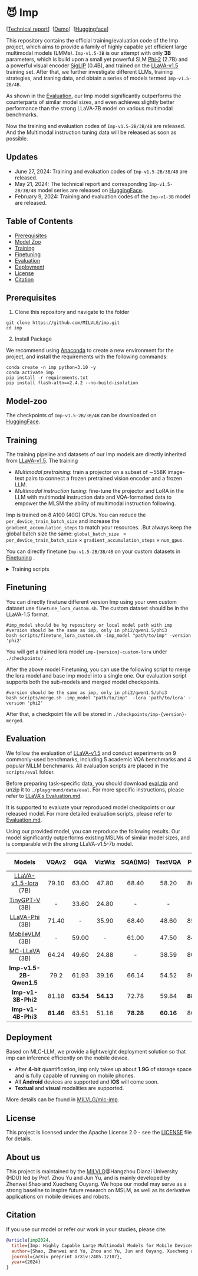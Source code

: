 # 😈 Imp

[[Technical report](https://arxiv.org/abs/2405.12107)\]&nbsp;&nbsp;[[Demo](https://xmbot.net/imp/)\]&nbsp;&nbsp;[[Huggingface](https://huggingface.co/MILVLG)\]


This repository contains the official training/evaluation code of the Imp project, which aims to provide a family of highly capable yet efficient large multimodal models (LMMs). `Imp-v1.5-3B` is our attempt with only **3B** parameters, which is build upon a small yet powerful SLM [Phi-2](https://huggingface.co/microsoft/phi-2) (2.7B) and a powerful visual encoder [SigLIP](https://huggingface.co/google/siglip-so400m-patch14-384) (0.4B), and trained on the [LLaVA-v1.5](https://github.com/haotian-liu/LLaVA) training set. After that, we further investigate different LLMs, training strategies, and traning data, and obtain a series of models termed `Imp-v1.5-2B/4B`. 

As shown in the [Evaluation](#evaluation), our Imp model significantly outperforms the counterparts of similar model sizes, and even achieves slightly better performance than the strong LLaVA-7B model on various multimodal benchmarks. 

Now the training and evaluation codes of `Imp-v1.5-2B/3B/4B` are released. And the Multimodal instruction tuning data will be released as soon as possible.

## Updates
- June 27, 2024: Training and evaluation codes of `Imp-v1.5-2B/3B/4B` are released.
- May 21, 2024: The technical report and corresponding `Imp-v1.5-2B/3B/4B` model series are released on [HuggingFace](https://huggingface.co/collections/MILVLG/imp-v15-664c07c27a71afa504f69cec).
- February 9, 2024: Training and evaluation codes of the `Imp-v1-3B` model are released.

## Table of Contents

- [Prerequisites](#prerequisites)
- [Model Zoo](#model-zoo)
- [Training](#training)
- [Finetuning](#Finetuning) 
- [Evaluation](#evaluation)
- [Deployment](#deployment)
- [License](#license)
- [Citation](#citation)

## Prerequisites

1. Clone this repository and navigate to the folder 
``` shell
git clone https://github.com/MILVLG/imp.git
cd imp
```
2. Install Package

We recommend using [Anaconda](https://www.anaconda.com/) to create a new environment for the project, and install the requirements with the following commands:
``` shell
conda create -n imp python=3.10 -y
conda activate imp
pip install -r requirements.txt
pip install flash-attn==2.4.2 --no-build-isolation
```

<!-- 3. Download the pretrained base models (i.e., Phi-2 and SigLIP) to your local directories. (optional)
``` shell
python scripts/download_models.py
```
The base models will be stored in `checkpoints/base` in default.
```
checkpoints
└── base
    └── siglip-so400m-patch14-384
    └── phi-2
``` -->
## Model-zoo
The checkpoints of `Imp-v1.5-2B/3B/4B` can be downloaded on [HuggingFace](https://huggingface.co/collections/MILVLG/imp-v15-664c07c27a71afa504f69cec).

## Training
The training pipeline and datasets of our Imp models are directly inherited from [LLaVA-v1.5](https://github.com/haotian-liu/LLaVA). The training  
- *Multimodal pretraining*: train a projector on a subset of ∼558K image-text pairs to connect a frozen pretrained vision encoder and a frozen LLM.
- *Multimodal instruction tuning*: fine-tune the projector and LoRA in the LLM with multimodal instruction data and VQA-formatted data to empower the MLSM the ability of multimodal instruction following.

Imp is trained on 8 A100 (40G) GPUs. You can reduce the `per_device_train_batch_size` and increase the `gradient_accumulation_steps` to match your resources. .But always keep the global batch size the same: `global_batch_size ` = `per_device_train_batch_size` $`\times`$ `gradient_accumulation_steps` $`\times`$ `num_gpus`.

You can directly finetune `Imp-v1.5-2B/3B/4B` on your custom datasets in [Finetuning](#Finetuning) .


<details>
<summary>Training scripts </summary>

### Stage-1: Multimodal pretraining
Take `Imp-v1-3B` as an example, all stages' checkpoint can be downloaded in [Model_Zoo.md](./docs/Model_Zoo.md).
Please download the caption annotations `blip_laion_cc_sbu_558k.json` and images from [here](https://huggingface.co/datasets/liuhaotian/LLaVA-Pretrain). Move the downloaded files to the `./datasets` folder, with image folder unzipped and renamed to `pretrain_images`. Then run the following command to start the training process:

``` shell
bash scripts/pretrain.sh 
```

After that, a checkpoint file will be stored in `./checkpoints/imp-v1-3b-stage1`.

### Stage-2: Multimodal instruction tuning

Please download the annotation file of the mixed instruction tuning data [llava_v1_5_mix665k.json](https://huggingface.co/datasets/liuhaotian/LLaVA-Instruct-150K/blob/main/llava_v1_5_mix665k.json), and download the images from constituting datasets:

- COCO: [train2017](http://images.cocodataset.org/zips/train2017.zip)
- GQA: [images](https://downloads.cs.stanford.edu/nlp/data/gqa/images.zip)
- OCR-VQA: [download script](https://drive.google.com/drive/folders/1_GYPY5UkUy7HIcR0zq3ZCFgeZN7BAfm_?usp=sharing), **save all files as `.jpg`**
- TextVQA: [train_val_images](https://dl.fbaipublicfiles.com/textvqa/images/train_val_images.zip)
- VisualGenome: [part1](https://cs.stanford.edu/people/rak248/VG_100K_2/images.zip), [part2](https://cs.stanford.edu/people/rak248/VG_100K_2/images2.zip)

After downloading all of them, organize the data as follows:

```
datasets
├── llava_v1_5_mix665k.json
└── finetune_images
    ├── coco
    │   └── train2017
    ├── gqa
    │   └── images
    ├── ocr_vqa
    │   └── images
    ├── textvqa
    │   └── train_images
    └── vg
        ├── VG_100K
        └── VG_100K_2
```

Then, you can start the training process by the following script. If you use your custom dataset, you can refer to `llava_v1_5_mix665k.json` to format your data.

``` shell
bash scripts/finetune_lora.sh
# bash scripts/finetune.sh # fully finetuning is not recommended
```
You will get a trained model `imp-v1-3b-stage2-lora` (a LoRA diff if you use `finetune_lora.sh`) under `./checkpoints/` when the training is done.

### Submodel merging
After the above model training, the model checkpoint consists of multiple sub-models. You can use the following script to merge the stage2 sub-models into a single one for release. Our evaluation script supports both the sub-models and merged model checkpoints. **However, if you want to fine-tune the model on your own custom dataset, only the merged model is supported.** 

``` shell
#version should be the same as imp, only in phi2/qwen1.5/phi3
bash scripts/merge.sh -imp_model "path/to/imp"  -lora 'path/to/lora' -version 'phi2'
```
After that, a checkpoint file will be stored in `./checkpoints/imp-{version}-merged`.

</details>

## Finetuning
You can directly finetune different version Imp using your own custom dataset use `finetune_lora_custom.sh`. The custom dataset should be in the LLaVA-1.5 format.    

``` shell
#imp_model should be hg repository or local model path with imp
#version should be the same as imp, only in phi2/qwen1.5/phi3
bash scripts/finetune_lora_custom.sh -imp_model "path/to/imp" -version 'phi2'
```
You will get a trained lora model `imp-{version}-custom-lora`  under `./checkpoints/` .

After the above model Finetuning, you can use the following script to merge the lora model and base imp model into a single one. Our evaluation script supports both the sub-models and merged model checkpoints. 

``` shell
#version should be the same as imp, only in phi2/qwen1.5/phi3
bash scripts/merge.sh -imp_model "path/to/imp"  -lora 'path/to/lora' -version 'phi2'
```
After that, a checkpoint file will be stored in `./checkpoints/imp-{version}-merged`.


## Evaluation
We follow the evaluation of [LLaVA-v1.5](https://github.com/haotian-liu/LLaVA/tree/main) and conduct experiments on 9 commonly-used benchmarks, including 5 academic VQA benchmarks and 4 popular MLLM benchmarks. All evaluation scripts are placed in the `scripts/eval` folder. 

Before preparing task-specific data, you should download [eval.zip](https://drive.google.com/file/d/1atZSBBrAX54yYpxtVVW33zFvcnaHeFPy/view?usp=sharing) and unzip it to `./playground/data/eval`. For more specific instructions, please refer to [LLaVA's Evaluation.md](https://github.com/haotian-liu/LLaVA/blob/main/docs/Evaluation.md). 

It is supported to evaluate your reproduced model checkpoints or our released model. For more detailed evaluation scripts, please refer to [Evaluation.md](./docs/Evaluation.md).

Using our provided model, you can reproduce the following results. Our model significantly outperforms existing MSLMs of similar model sizes, and is comparable with the strong LLaVA-v1.5-7b model. 

| Models | VQAv2 | GQA |VizWiz  | SQA(IMG) | TextVQA | POPE |  MME(P) | MMB  |MM-Vet|
|:--------:|:----:|:----:|:-------------:|:--------:|:-----:|:----:|:-------:|:-------:|:-------:|
| [LLaVA-v1.5-lora](https://github.com/haotian-liu/LLaVA) (7B) |79.10 | 63.00 |47.80 |  68.40 |58.20| 86.40 | 1476.9 | 66.10  |30.2|
| [TinyGPT-V](https://github.com/DLYuanGod/TinyGPT-V) (3B) | - | 33.60  | 24.80  |    -   |    -  | -| - | -  |-|
| [LLaVA-Phi](https://github.com/zhuyiche/llava-phi) (3B) | 71.40  | - | 35.90 |    68.40   |    48.60  | 85.00 | 1335.1 | 59.80 |28.9|
| [MobileVLM](https://github.com/Meituan-AutoML/MobileVLM) (3B) | - | 59.00  | - |    61.00   |    47.50   | 84.90 | 1288.9 | 59.60  |-|
| [MC-LLaVA](https://huggingface.co/visheratin/MC-LLaVA-3b) (3B) | 64.24 | 49.60  | 24.88 |    -   |    38.59   | 80.59 | - | -  |-|
| **Imp-v1.5-2B-Qwen1.5** | 79.2  | 61.93 | 39.16 |66.14| 54.52 | 86.74| 1304.8 | 56.95 |33.5|
| **Imp-v1-3B-Phi2** | 81.18  | **63.54** | **54.13** |72.78| 59.84 | **88.87**| 1446.4 | 72.94  |43.3|
| **Imp-v1-4B-Phi3** | **81.46** | 63.51 | 51.16 |**78.28**| **60.16** | 86.86| **1507.7** | **73.28**  |**44.6**|

## Deployment
Based on MLC-LLM, we provide a lightweight deployment solution so that imp can inference efficiently on the mobile device.

  - After **4-bit** quantification, imp only takes up about **1.9G** of storage space and is fully capable of running on mobile phones.
  - All **Android** devices are supported and **IOS** will come soon.
  - **Textual** and **visual** modalities are supported.

  More details can be found in [MILVLG/mlc-imp](https://github.com/MILVLG/mlc-imp).

## License
This project is licensed under the Apache License 2.0 - see the [LICENSE](https://www.apache.org/licenses/LICENSE-2.0) file for details.

## About us
This project is maintained by the [MILVLG](https://github.com/MILVLG)@Hangzhou Dianzi University (HDU) led by Prof. Zhou Yu and Jun Yu, and is mainly developed by Zhenwei Shao and Xuecheng Ouyang. We hope our model may serve as a strong baseline to inspire future research on MSLM, as well as its derivative applications on mobile devices and robots. 

## Citation

If you use our model or refer our work in your studies, please cite:

```bibtex
@article{imp2024,
  title={Imp: Highly Capable Large Multimodal Models for Mobile Devices},
  author={Shao, Zhenwei and Yu, Zhou and Yu, Jun and Ouyang, Xuecheng and Lihao, Zheng and Zhenbiao, Gai and Mingyang, Wang and Jiajun, Ding},
  journal={arXiv preprint arXiv:2405.12107},
  year={2024}
}
```
